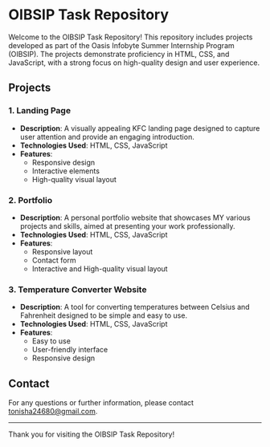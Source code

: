 # OIBSIP Task Repository

Welcome to the OIBSIP Task Repository! This repository includes projects developed as part of the Oasis Infobyte Summer Internship Program (OIBSIP). The projects demonstrate proficiency in HTML, CSS, and JavaScript, with a strong focus on high-quality design and user experience.

## Projects

### 1. Landing Page

- **Description**: A visually appealing KFC landing page designed to capture user attention and provide an engaging introduction.
- **Technologies Used**: HTML, CSS, JavaScript
- **Features**:
  - Responsive design
  - Interactive elements
  - High-quality visual layout

### 2. Portfolio

- **Description**: A personal portfolio website that showcases MY various projects and skills, aimed at presenting your work professionally.
- **Technologies Used**: HTML, CSS, JavaScript
- **Features**:
  - Responsive layout
  - Contact form
  - Interactive and High-quality visual layout

### 3. Temperature Converter Website

- **Description**: A tool for converting temperatures between Celsius and Fahrenheit designed to be simple and easy to use.
- **Technologies Used**: HTML, CSS, JavaScript
- **Features**:
  - Easy to use
  - User-friendly interface
  - Responsive design

## Contact

For any questions or further information, please contact [tonisha24680@gmail.com](mailto:tonisha24680@gmail.com).

---

Thank you for visiting the OIBSIP Task Repository!
